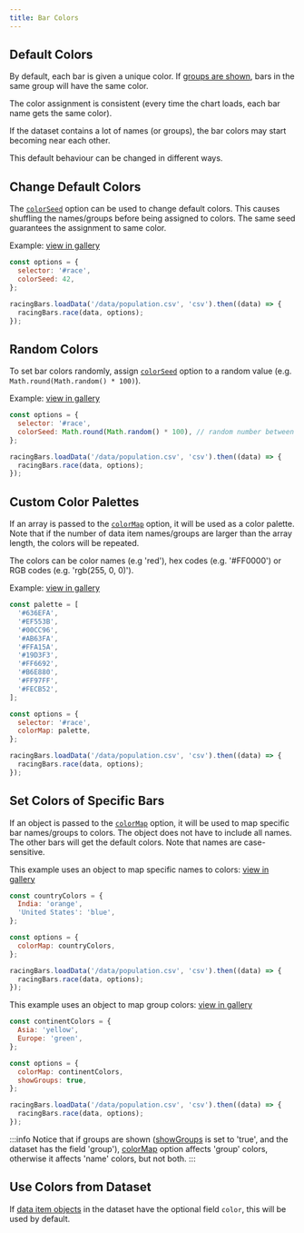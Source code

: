 ```yaml
---
title: Bar Colors
---
```


## Default Colors

By default, each bar is given a unique color.
If [groups are shown](../documentation/options.md#showgroups), bars in the same group will have the same color.

The color assignment is consistent (every time the chart loads, each bar name gets the same color).

If the dataset contains a lot of names (or groups), the bar colors may start becoming near each other.

This default behaviour can be changed in different ways.

## Change Default Colors

The [`colorSeed`](../documentation/options.md#colorseed) option can be used to change default colors.
This causes shuffling the names/groups before being assigned to colors.
The same seed guarantees the assignment to same color.

Example: [view in gallery](/gallery/color-seed)

```js {3}
const options = {
  selector: '#race',
  colorSeed: 42,
};

racingBars.loadData('/data/population.csv', 'csv').then((data) => {
  racingBars.race(data, options);
});
```

## Random Colors

To set bar colors randomly, assign [`colorSeed`](../documentation/options.md#colorseed) option to a random value (e.g. `Math.round(Math.random() * 100)`).

Example: [view in gallery](/gallery/color-seed-random)

```js {3}
const options = {
  selector: '#race',
  colorSeed: Math.round(Math.random() * 100), // random number between 0-100
};

racingBars.loadData('/data/population.csv', 'csv').then((data) => {
  racingBars.race(data, options);
});
```

## Custom Color Palettes

If an array is passed to the [`colorMap`](../documentation/options.md#colormap) option, it will be used as a color palette.
Note that if the number of data item names/groups are larger than the array length, the colors will be repeated.

The colors can be color names (e.g 'red'), hex codes (e.g. '#FF0000') or RGB codes (e.g. 'rgb(255, 0, 0)').

Example: [view in gallery](/gallery/color-palette)

```js {16}
const palette = [
  '#636EFA',
  '#EF553B',
  '#00CC96',
  '#AB63FA',
  '#FFA15A',
  '#19D3F3',
  '#FF6692',
  '#B6E880',
  '#FF97FF',
  '#FECB52',
];

const options = {
  selector: '#race',
  colorMap: palette,
};

racingBars.loadData('/data/population.csv', 'csv').then((data) => {
  racingBars.race(data, options);
});
```

## Set Colors of Specific Bars

If an object is passed to the [`colorMap`](../documentation/options.md#colormap) option, it will be used to map specific bar names/groups to colors.
The object does not have to include all names. The other bars will get the default colors.
Note that names are case-sensitive.

This example uses an object to map specific names to colors: [view in gallery](/gallery/color-map)

```js {7}
const countryColors = {
  India: 'orange',
  'United States': 'blue',
};

const options = {
  colorMap: countryColors,
};

racingBars.loadData('/data/population.csv', 'csv').then((data) => {
  racingBars.race(data, options);
});
```

This example uses an object to map group colors: [view in gallery](/gallery/color-map-groups)

```js {7}
const continentColors = {
  Asia: 'yellow',
  Europe: 'green',
};

const options = {
  colorMap: continentColors,
  showGroups: true,
};

racingBars.loadData('/data/population.csv', 'csv').then((data) => {
  racingBars.race(data, options);
});
```

:::info
Notice that if groups are shown ([showGroups](#showgroups) is set to 'true', and the dataset has the field 'group'),
[colorMap](../documentation/options.md#colormap) option affects 'group' colors, otherwise it affects 'name' colors, but not both.
:::

## Use Colors from Dataset

If [data item objects](..//documentation/data.md#long-data) in the dataset have the optional field `color`, this will be used by default.
